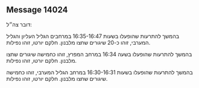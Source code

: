 ## Message 14024

דובר צה״ל:

בהמשך להתרעות שהופעלו בשעות 16:35-16:47 במרחבים הגליל העליון והגליל המערבי, זוהו כ-20 שיגורים שחצו מלבנון.
חלקם יורטו, זוהו נפילות.

בהמשך להתרעות שהופעלו בשעה 16:34 במרחב המפרץ, זוהו כחמישה שיגורים שחצו מלבנון.
חלקם יורטו, זוהו נפילות.

בהמשך להתרעות שהופעלו בשעות 16:30-16:31 במרחב הגליל המערבי, זוהו כחמישה שיגורים שחצו מלבנון.
חלקם יורטו, זוהו נפילות.

